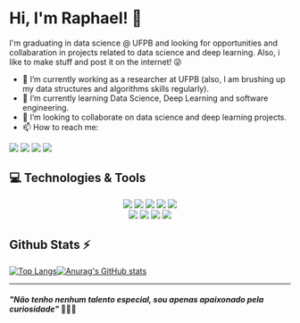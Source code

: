 # Hi, I'm Raphael! 👋 

I'm graduating in data science @ UFPB and looking for opportunities and collabaration in projects related to data science and deep learning. Also, i like to make stuff and post it on the internet!  :stuck_out_tongue_winking_eye: 

- 🔭 I’m currently working as a researcher at UFPB  (also, I am brushing up my data structures and algorithms skills regularly).  
- 🌱 I’m currently learning Data Science, Deep Learning and software engineering.  
- 🤝 I’m looking to collaborate on data science and deep learning projects.  
 -   📫  How to reach me: 
  
[<img src="https://img.shields.io/badge/twitter-%231DA1F2.svg?&style=for-the-badge&logo=twitter&logoColor=white" />](https://twitter.com/raphael_720)  [<img src="https://img.shields.io/badge/linkedin-%230077B5.svg?&style=for-the-badge&logo=linkedin&logoColor=white" />](https://www.linkedin.com/in/raphael-nascimento-511b09148/) [<img src = "https://img.shields.io/badge/instagram-%23E4405F.svg?&style=for-the-badge&logo=instagram&logoColor=white">](https://www.instagram.com/raphael_720/)  [<img src = "https://img.shields.io/badge/Gmail-D14836?style=for-the-badge&logo=gmail&logoColor=white">](mailto:contato@raphaelleite720@gmail.com)

## :computer: Technologies & Tools
<p align="center">
 <img src="https://img.shields.io/badge/Python-14354C?style=for-the-badge&logo=python&logoColor=white"></img>
  <img src="https://img.shields.io/badge/JavaScript-F7DF1E?style=for-the-badge&logo=javascript&logoColor=black"></img>
  <img src="https://img.shields.io/badge/TypeScript-007ACC?style=for-the-badge&logo=typescript&logoColor=white"></img>
 <img src="https://img.shields.io/badge/c-%2300599C.svg?style=for-the-badge&logo=c&logoColor=white"/>
  <img src="https://img.shields.io/badge/c++-%2300599C.svg?style=for-the-badge&logo=c%2B%2B&logoColor=white"/>
  <br/>
  <img src="https://img.shields.io/badge/HTML5-E34F26?style=for-the-badge&logo=html5&logoColor=white"></img>
  <img src="https://img.shields.io/badge/CSS3-1572B6?style=for-the-badge&logo=css3&logoColor=white"><img>
  <img src="https://img.shields.io/badge/Node.js-43853D?style=for-the-badge&logo=node.js&logoColor=white"/>
  <img src="https://img.shields.io/badge/React_Native-20232A?style=for-the-badge&logo=react&logoColor=61DAFB"></img>

## Github Stats :zap:

[
![Top Langs](https://github-readme-stats.vercel.app/api/top-langs/?username=raphael720&layout=compact&theme=tokyonight&exclude_repo=Machine_Learning_Projects,icd,Exercicios-icd)![Anurag's GitHub stats](https://github-readme-stats.vercel.app/api?username=raphael720&count_private=true&show_icons=true&theme=tokyonight)](https://github.com/anuraghazra/github-readme-stats)

---

#### _"Não tenho nenhum talento especial, sou apenas apaixonado pela curiosidade"_ 👩🏻‍💻  
 
